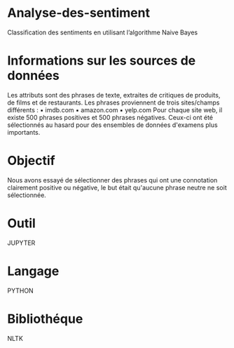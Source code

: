 # Analyse-des-sentiment
Classification des sentiments en utilisant l’algorithme Naive Bayes
# Informations sur les sources de données
Les attributs sont des phrases de texte, extraites de critiques de produits, de films et de 
restaurants.
Les phrases proviennent de trois sites/champs différents :
▪ imdb.com
▪ amazon.com
▪ yelp.com
Pour chaque site web, il existe 500 phrases positives et 500 phrases négatives. Ceux-ci ont été 
sélectionnés au hasard pour des ensembles de données d'examens plus importants.
# Objectif
Nous avons essayé de sélectionner des phrases qui ont une connotation clairement positive ou 
négative, le but était qu'aucune phrase neutre ne soit sélectionnée.
# Outil
JUPYTER
# Langage
PYTHON
# Bibliothéque 
NLTK
